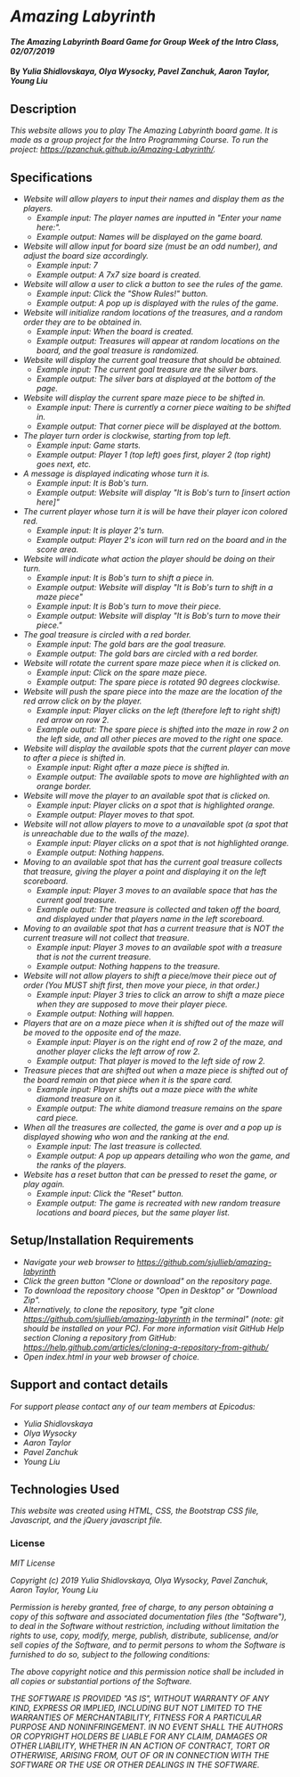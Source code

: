 # _Amazing Labyrinth_

#### _The Amazing Labyrinth Board Game for Group Week of the Intro Class, 02/07/2019_

#### By _**Yulia Shidlovskaya, Olya Wysocky, Pavel Zanchuk, Aaron Taylor, Young Liu**_

## Description

_This website allows you to play The Amazing Labyrinth board game. It is made as a group project
for the Intro Programming Course. To run the project: https://pzanchuk.github.io/Amazing-Labyrinth/._

## Specifications

* _Website will allow players to input their names and display them as the players._
  * _Example input: The player names are inputted in "Enter your name here:"._
  * _Example output: Names will be displayed on the game board._
* _Website will allow input for board size (must be an odd number), and adjust the board size accordingly._
  * _Example input: 7_
  * _Example output: A 7x7 size board is created._
* _Website will allow a user to click a button to see the rules of the game._
  * _Example input: Click the "Show Rules!" button._
  * _Example output: A pop up is displayed with the rules of the game._
* _Website will initialize random locations of the treasures, and a random order they are to be obtained in._
  * _Example input: When the board is created._
  * _Example output: Treasures will appear at random locations on the board, and the goal treasure is randomized._
* _Website will display the current goal treasure that should be obtained._
  * _Example input: The current goal treasure are the silver bars._
  * _Example output: The silver bars at displayed at the bottom of the page._
* _Website will display the current spare maze piece to be shifted in._
  * _Example input: There is currently a corner piece waiting to be shifted in._
  * _Example output: That corner piece will be displayed at the bottom._
* _The player turn order is clockwise, starting from top left._
  * _Example input: Game starts._
  * _Example output: Player 1 (top left) goes first, player 2 (top right) goes next, etc._  
* _A message is displayed indicating whose turn it is._
  * _Example input: It is Bob's turn._
  * _Example output: Website will display "It is Bob's turn to [insert action here]"_
* _The current player whose turn it is will be have their player icon colored red._
  * _Example input: It is player 2's turn._
  * _Example output: Player 2's icon will turn red on the board and in the score area._
* _Website will indicate what action the player should be doing on their turn._
  * _Example input: It is Bob's turn to shift a piece in._
  * _Example output: Website will display "It is Bob's turn to shift in a maze piece"_
  * _Example input: It is Bob's turn to move their piece._
  * _Example output: Website will display "It is Bob's turn to move their piece."_
* _The goal treasure is circled with a red border._
  * _Example input: The gold bars are the goal treasure._
  * _Example output: The gold bars are circled with a red border._
* _Website will rotate the current spare maze piece when it is clicked on._
  * _Example input: Click on the spare maze piece._
  * _Example output: The spare piece is rotated 90 degrees clockwise._
* _Website will push the spare piece into the maze are the location of the red arrow click on by the player._
  * _Example input: Player clicks on the left (therefore left to right shift) red arrow on row 2._
  * _Example output: The spare piece is shifted into the maze in row 2 on the left side, and all other pieces are moved to the right one space._
* _Website will display the available spots that the current player can move to after a piece is shifted in._
  * _Example input: Right after a maze piece is shifted in._
  * _Example output: The available spots to move are highlighted with an orange border._
* _Website will move the player to an available spot that is clicked on._
  * _Example input: Player clicks on a spot that is highlighted orange._
  * _Example output: Player moves to that spot._
* _Website will not allow players to move to a unavailable spot (a spot that is unreachable due to the walls of the maze)._
  * _Example input: Player clicks on a spot that is not highlighted orange._
  * _Example output: Nothing happens._
* _Moving to an available spot that has the current goal treasure collects that treasure, giving the player a point and displaying it on the left scoreboard._
  * _Example input: Player 3 moves to an available space that has the current goal treasure._
  * _Example output: The treasure is collected and taken off the board, and displayed under that players name in the left scoreboard._
* _Moving to an available spot that has a current treasure that is NOT the current treasure will not collect that treasure._
  * _Example input: Player 3 moves to an available spot with a treasure that is not the current treasure._
  * _Example output: Nothing happens to the treasure._   
* _Website will not allow players to shift a piece/move their piece out of order (You MUST shift first, then move your piece, in that order.)_
  * _Example input: Player 3 tries to click an arrow to shift a maze piece when they are supposed to move their player piece._
  * _Example output: Nothing will happen._  
* _Players that are on a maze piece when it is shifted out of the maze will be moved to the opposite end of the maze._
  * _Example input: Player is on the right end of row 2 of the maze, and another player clicks the left arrow of row 2._
  * _Example output: That player is moved to the left side of row 2._
* _Treasure pieces that are shifted out when a maze piece is shifted out of the board remain on that piece when it is the spare card._
  * _Example input: Player shifts out a maze piece with the white diamond treasure on it._
  * _Example output: The white diamond treasure remains on the spare card piece._
* _When all the treasures are collected, the game is over and a pop up is displayed showing who won and the ranking at the end._
  * _Example input: The last treasure is collected._
  * _Example output: A pop up appears detailing who won the game, and the ranks of the players._
* _Website has a reset button that can be pressed to reset the game, or play again._
  * _Example input: Click the "Reset" button._
  * _Example output: The game is recreated with new random treasure locations and board pieces, but the same player list._  



## Setup/Installation Requirements
* _Navigate your web browser to https://github.com/sjullieb/amazing-labyrinth_
* _Click the green button "Clone or download" on the repository page._
* _To download the repository choose "Open in Desktop" or "Download Zip"._
* _Alternatively, to clone the repository, type "git clone https://github.com/sjullieb/amazing-labyrinth in the terminal" (note: git should be installed on your PC).  For more information visit GitHub Help section Cloning a repository from GitHub:
https://help.github.com/articles/cloning-a-repository-from-github/_
* _Open index.html in your web browser of choice._

## Support and contact details

_For support please contact any of our team members at Epicodus:_
* _Yulia Shidlovskaya_
* _Olya Wysocky_
* _Aaron Taylor_
* _Pavel Zanchuk_
* _Young Liu_

## Technologies Used

_This website was created using HTML, CSS, the Bootstrap CSS file, Javascript, and the jQuery javascript file._

### License

*MIT License*

*Copyright (c) 2019 Yulia Shidlovskaya, Olya Wysocky, Pavel Zanchuk, Aaron Taylor, Young Liu*

*Permission is hereby granted, free of charge, to any person obtaining a copy of this software and associated documentation files (the "Software"), to deal in the Software without restriction, including without limitation the rights to use, copy, modify, merge, publish, distribute, sublicense, and/or sell copies of the Software, and to permit persons to whom the Software is furnished to do so, subject to the following conditions:*

*The above copyright notice and this permission notice shall be included in all copies or substantial portions of the Software.*

*THE SOFTWARE IS PROVIDED "AS IS", WITHOUT WARRANTY OF ANY KIND, EXPRESS OR IMPLIED, INCLUDING BUT NOT LIMITED TO THE WARRANTIES OF MERCHANTABILITY, FITNESS FOR A PARTICULAR PURPOSE AND NONINFRINGEMENT. IN NO EVENT SHALL THE AUTHORS OR COPYRIGHT HOLDERS BE LIABLE FOR ANY CLAIM, DAMAGES OR OTHER LIABILITY, WHETHER IN AN ACTION OF CONTRACT, TORT OR OTHERWISE, ARISING FROM, OUT OF OR IN CONNECTION WITH THE SOFTWARE OR THE USE OR OTHER DEALINGS IN THE SOFTWARE.*
